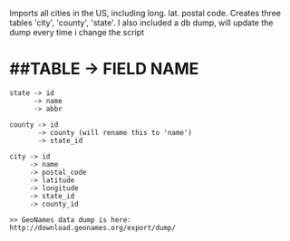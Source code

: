 Imports all cities in the US, including long. lat. postal code. 
Creates three tables 'city', 'county', 'state'. I also included a db dump,
will update the dump every time i change the script

##TABLE -> FIELD NAME
=============================================
	state -> id
		  -> name
		  -> abbr

	county -> id
		   -> county (will rename this to 'name')
		   -> state_id 

	city -> id
		 -> name
		 -> postal_code
		 -> latitude
		 -> longitude
		 -> state_id
		 -> county_id

	>> GeoNames data dump is here: http://download.geonames.org/export/dump/